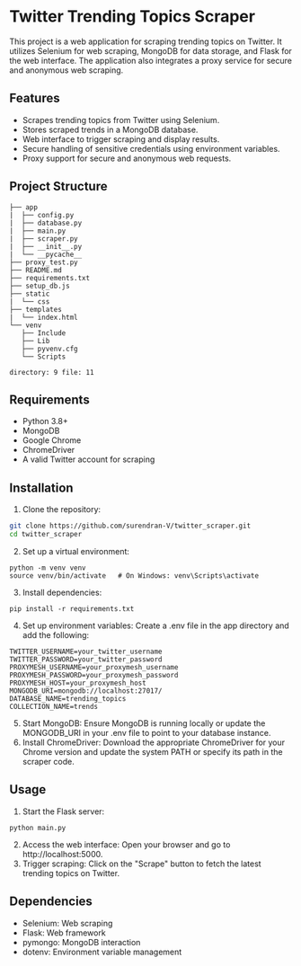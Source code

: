 # Twitter Trending Topics Scraper

This project is a web application for scraping trending topics on Twitter. It utilizes Selenium for web scraping, MongoDB for data storage, and Flask for the web interface. The application also integrates a proxy service for secure and anonymous web scraping.

## Features

- Scrapes trending topics from Twitter using Selenium.
- Stores scraped trends in a MongoDB database.
- Web interface to trigger scraping and display results.
- Secure handling of sensitive credentials using environment variables.
- Proxy support for secure and anonymous web requests.

## Project Structure

```
├── app
|  ├── config.py
|  ├── database.py
|  ├── main.py
|  ├── scraper.py
|  ├── __init__.py
|  └── __pycache__
├── proxy_test.py
├── README.md
├── requirements.txt
├── setup_db.js
├── static
|  └── css
├── templates
|  └── index.html
└── venv
   ├── Include
   ├── Lib
   ├── pyvenv.cfg
   └── Scripts

directory: 9 file: 11
```

## Requirements

- Python 3.8+
- MongoDB
- Google Chrome
- ChromeDriver
- A valid Twitter account for scraping

## Installation

1. Clone the repository:
 ```bash
 git clone https://github.com/surendran-V/twitter_scraper.git
 cd twitter_scraper
 ```
2. Set up a virtual environment:
```
python -m venv venv
source venv/bin/activate   # On Windows: venv\Scripts\activate
```
3. Install dependencies:
```
pip install -r requirements.txt
```
4. Set up environment variables: Create a .env file in the app directory and add the following:
```
TWITTER_USERNAME=your_twitter_username
TWITTER_PASSWORD=your_twitter_password
PROXYMESH_USERNAME=your_proxymesh_username
PROXYMESH_PASSWORD=your_proxymesh_password
PROXYMESH_HOST=your_proxymesh_host
MONGODB_URI=mongodb://localhost:27017/
DATABASE_NAME=trending_topics
COLLECTION_NAME=trends
```
5. Start MongoDB: Ensure MongoDB is running locally or update the MONGODB_URI in your .env file to point to your database instance.
6. Install ChromeDriver: Download the appropriate ChromeDriver for your Chrome version and update the system PATH or specify its path in the scraper code.

## Usage 
1. Start the Flask server:
```
python main.py
```
2. Access the web interface: Open your browser and go to http://localhost:5000.
3. Trigger scraping: Click on the "Scrape" button to fetch the latest trending topics on Twitter.

## Dependencies
- Selenium: Web scraping
- Flask: Web framework
- pymongo: MongoDB interaction
- dotenv: Environment variable management
